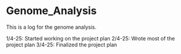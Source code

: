# Genome_Analysis
This is a log for the genome analysis.

1/4-25: Started working on the project plan
2/4-25: Wrote most of the project plan
3/4-25: Finalized the project plan
